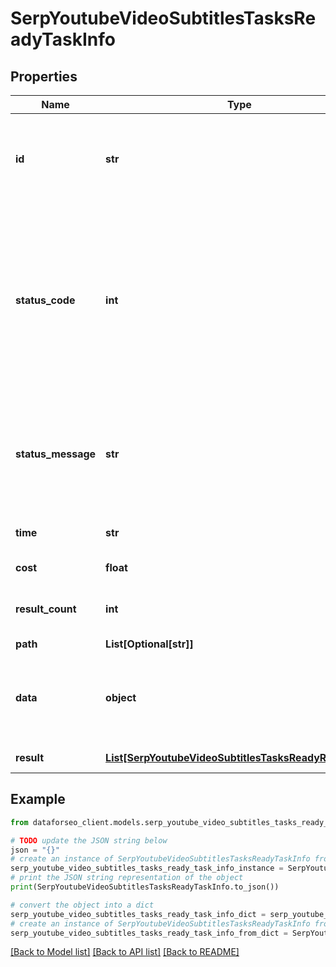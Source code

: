 # SerpYoutubeVideoSubtitlesTasksReadyTaskInfo


## Properties

Name | Type | Description | Notes
------------ | ------------- | ------------- | -------------
**id** | **str** | task identifier unique task identifier in our system in the UUID format | [optional] 
**status_code** | **int** | status code of the task generated by DataForSEO, can be within the following range: 10000-60000 you can find the full list of the response codes here | [optional] 
**status_message** | **str** | informational message of the task you can find the full list of general informational messages here | [optional] 
**time** | **str** | execution time, seconds | [optional] 
**cost** | **float** | total tasks cost, USD | [optional] 
**result_count** | **int** | number of elements in the result array | [optional] 
**path** | **List[Optional[str]]** | URL path | [optional] 
**data** | **object** | contains the same parameters that you specified in the POST request | [optional] 
**result** | [**List[SerpYoutubeVideoSubtitlesTasksReadyResultInfo]**](SerpYoutubeVideoSubtitlesTasksReadyResultInfo.md) | array of results | [optional] 

## Example

```python
from dataforseo_client.models.serp_youtube_video_subtitles_tasks_ready_task_info import SerpYoutubeVideoSubtitlesTasksReadyTaskInfo

# TODO update the JSON string below
json = "{}"
# create an instance of SerpYoutubeVideoSubtitlesTasksReadyTaskInfo from a JSON string
serp_youtube_video_subtitles_tasks_ready_task_info_instance = SerpYoutubeVideoSubtitlesTasksReadyTaskInfo.from_json(json)
# print the JSON string representation of the object
print(SerpYoutubeVideoSubtitlesTasksReadyTaskInfo.to_json())

# convert the object into a dict
serp_youtube_video_subtitles_tasks_ready_task_info_dict = serp_youtube_video_subtitles_tasks_ready_task_info_instance.to_dict()
# create an instance of SerpYoutubeVideoSubtitlesTasksReadyTaskInfo from a dict
serp_youtube_video_subtitles_tasks_ready_task_info_from_dict = SerpYoutubeVideoSubtitlesTasksReadyTaskInfo.from_dict(serp_youtube_video_subtitles_tasks_ready_task_info_dict)
```
[[Back to Model list]](../README.md#documentation-for-models) [[Back to API list]](../README.md#documentation-for-api-endpoints) [[Back to README]](../README.md)


